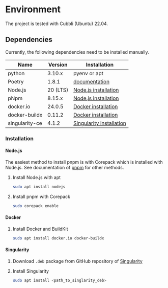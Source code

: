 # Environment

The project is tested with Cubbli (Ubuntu) 22.04.

## Dependencies

Currently, the following dependencies need to be installed manually.

|Name|Version|Installation|
|-|-|-|
|python|3.10.x|pyenv or apt|
|Poetry|1.8.1|[documentation](https://python-poetry.org/docs/#installation)|
|Node.js|20 (LTS)|[Node.js installation](#nodejs)|
|pNpm|8.15.x|[Node.js installation](#nodejs)|
|docker.io|24.0.5|[Docker installation](#docker)|
|docker-buildx|0.11.2|[Docker installation](#docker)|
|singularity-ce|4.1.2|[Singularity installation](#singularity)|

### Installation

#### Node.js

The easiest method to install pnpm is with Corepack which is installed with Node.js.
See documentation of [pnpm](https://pnpm.io/installation) for other methods.

1. Install Node.js with apt

   ```sh
   sudo apt install nodejs
   ```

2. Install pnpm with Corepack

   ```sh
   sudo corepack enable
   ```

#### Docker

1. Install Docker and BuildKit

   ```sh
   sudo apt install docker.io docker-buildx
   ```

#### Singularity

1. Download `.deb` package from GitHub repository of [Singularity](https://github.com/sylabs/singularity/releases/latest)
2. Install Singularity

   ```sh
   sudo apt install <path_to_singlarity_deb>
   ```
